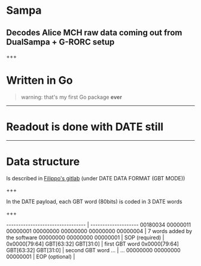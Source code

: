 # Sampa

## Decodes Alice MCH raw data coming out from DualSampa + G-RORC setup

+++

# Written in Go

> warning: that's my first Go package **ever**

---

# Readout is done with DATE still

---

# Data structure

Is described in [Filippo's gitlab](https://gitlab.cern.ch/costaf/grorc)
(under DATE DATA FORMAT (GBT MODE))

+++

In the DATE payload, each GBT word (80bits) is coded in 3 DATE words

+++

--------------------------------- | --------------------
00180034 00000011 00000001 00000000 00000000 00000000 00000004 | 7 words added by the software 
00000000 00000000 00000001 | SOP (required) |
0x0000[79:64] GBT[63:32] GBT[31:0] | first GBT word
0x0000[79:64] GBT[63:32] GBT[31:0] | second GBT word
... | ... 
00000000 00000000 00000001 | EOP (optional) |

